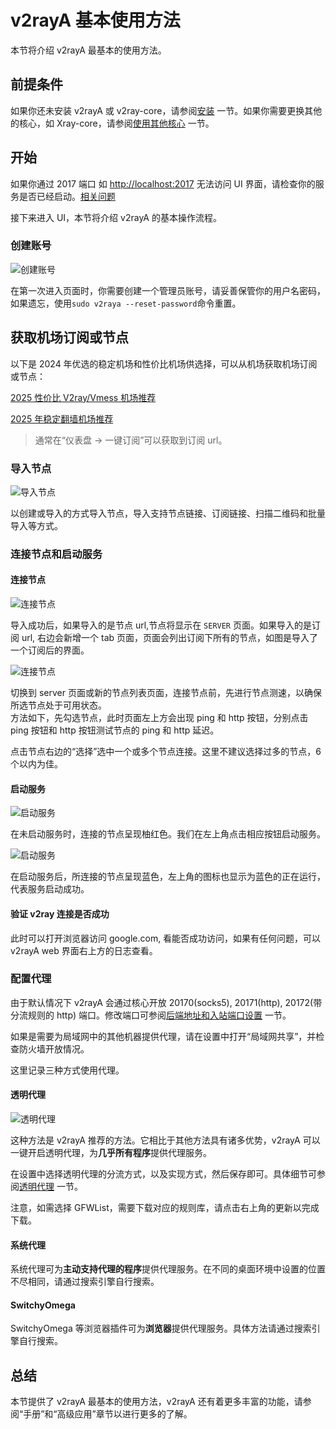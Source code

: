 # **v2rayA 基本使用方法**

本节将介绍 v2rayA 最基本的使用方法。

## **前提条件**

如果你还未安装 v2rayA 或 v2ray-core，请参阅[安装](https://v2raya.net/install/install_v2rayA.html) 一节。如果你需要更换其他的核心，如 Xray-core，请参阅[使用其他核心](https://v2raya.net/manual/use-other-core.html) 一节。

## **开始**

如果你通过 2017 端口 如 [http://localhost:2017](http://localhost:2017/) 无法访问 UI 界面，请检查你的服务是否已经启动。[相关问题](https://github.com/v2rayA/v2rayA/issues/237)

接下来进入 UI，本节将介绍 v2rayA 的基本操作流程。

### **创建账号**

![创建账号](https://v2raya.net/images/v2rayA/create-account.png)

在第一次进入页面时，你需要创建一个管理员账号，请妥善保管你的用户名密码，如果遗忘，使用`sudo v2raya --reset-password`命令重置。

## **获取机场订阅或节点**

以下是 2024 年优选的稳定机场和性价比机场供选择，可以从机场获取机场订阅或节点：

[2025 性价比 V2ray/Vmess 机场推荐](https://v2raya.net/recommen/v2ray_node_recommendations.html)

[2025 年稳定翻墙机场推荐](https://v2raya.net/recommendation/)

> 通常在“仪表盘 -> 一键订阅”可以获取到订阅 url。

### **导入节点**

![导入节点](https://v2raya.net/images/v2rayA/import-servers.png)

以创建或导入的方式导入节点，导入支持节点链接、订阅链接、扫描二维码和批量导入等方式。

### **连接节点和启动服务**

#### **连接节点**

![连接节点](https://v2raya.net/images/v2rayA/connect1.png)

导入成功后，如果导入的是节点 url,节点将显示在 `SERVER` 页面。如果导入的是订阅 url, 右边会新增一个 tab 页面，页面会列出订阅下所有的节点，如图是导入了一个订阅后的界面。

![连接节点](https://v2raya.net/images/v2rayA/connect2.png)

切换到 server 页面或新的节点列表页面，连接节点前，先进行节点测速，以确保所选节点处于可用状态。  
方法如下，先勾选节点，此时页面左上方会出现 ping 和 http 按钮，分别点击 ping 按钮和 http 按钮测试节点的 ping 和 http 延迟。

点击节点右边的“选择”选中一个或多个节点连接。这里不建议选择过多的节点，6 个以内为佳。

#### **启动服务**

![启动服务](https://v2raya.net/images/v2rayA/connect3.png)

在未启动服务时，连接的节点呈现柚红色。我们在左上角点击相应按钮启动服务。

![启动服务](https://v2raya.net/images/v2rayA/connect4.png)

在启动服务后，所连接的节点呈现蓝色，左上角的图标也显示为蓝色的正在运行，代表服务启动成功。

#### **验证 v2ray 连接是否成功**

此时可以打开浏览器访问 google.com, 看能否成功访问，如果有任何问题，可以 v2rayA web 界面右上方的日志查看。

### **配置代理**

由于默认情况下 v2rayA 会通过核心开放 20170(socks5), 20171(http), 20172(带分流规则的 http) 端口。修改端口可参阅[后端地址和入站端口设置](https://v2raya.net/manual/address-port.html) 一节。

如果是需要为局域网中的其他机器提供代理，请在设置中打开“局域网共享”，并检查防火墙开放情况。

这里记录三种方式使用代理。

#### **透明代理**

![透明代理](https://v2raya.net/images/v2rayA/tproxy.png)

这种方法是 v2rayA 推荐的方法。它相比于其他方法具有诸多优势，v2rayA 可以一键开启透明代理，为**几乎所有程序**提供代理服务。

在设置中选择透明代理的分流方式，以及实现方式，然后保存即可。具体细节可参阅[透明代理](https://v2raya.net/manual/transparent-proxy.html) 一节。

注意，如需选择 GFWList，需要下载对应的规则库，请点击右上角的更新以完成下载。

#### **系统代理**

系统代理可为**主动支持代理的程序**提供代理服务。在不同的桌面环境中设置的位置不尽相同，请通过搜索引擎自行搜索。

#### **SwitchyOmega**

SwitchyOmega 等浏览器插件可为**浏览器**提供代理服务。具体方法请通过搜索引擎自行搜索。

## **总结**

本节提供了 v2rayA 最基本的使用方法，v2rayA 还有着更多丰富的功能，请参阅“手册”和“高级应用”章节以进行更多的了解。
